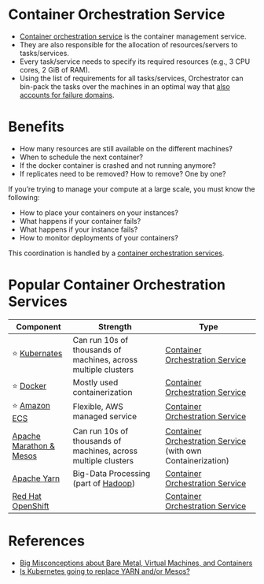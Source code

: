 # Container Orchestration Service
- [Container orchestration service](https://www.vmware.com/topics/glossary/content/container-orchestration.html) is the container management service.
- They are also responsible for the allocation of resources/servers to tasks/services. 
- Every task/service needs to specify its required resources (e.g., 3 CPU cores, 2 GiB of RAM). 
- Using the list of requirements for all tasks/services, Orchestrator can bin-pack the tasks over the machines in an optimal way that [also accounts for failure domains](../7_PropertiesDistributedSystem/Reliability/FaultTolerance.md).

# Benefits 
- How many resources are still available on the different machines?
- When to schedule the next container?
- If the docker container is crashed and not running anymore? 
- If replicates need to be removed? How to remove? One by one?

If you’re trying to manage your compute at a large scale, you must know the following:
- How to place your containers on your instances? 
- What happens if your container fails?
- What happens if your instance fails?
- How to monitor deployments of your containers?

This coordination is handled by a [container orchestration services](). 

# Popular Container Orchestration Services

| Component                                                                                  | Strength                                                                                                        | Type                                                                     |
|--------------------------------------------------------------------------------------------|-----------------------------------------------------------------------------------------------------------------|--------------------------------------------------------------------------|
| :star: [Kubernates](Kubernates.md)                                                         | Can run 10s of thousands of machines, across multiple clusters                                                  | [Container Orchestration Service](Readme.md)                             |
| :star: [Docker](Docker/Readme.md)                                                          | Mostly used containerization                                                                                    | [Container Orchestration Service](Readme.md)                             |
| :star: [Amazon ECS](../2_AWSServices/4_ContainerOrchestrationServices/AmazonECS/Readme.md) | Flexible, AWS managed service                                                                                   | [Container Orchestration Service](Readme.md)                             |
| [Apache Marathon & Mesos](ApacheMarathon&Mesos.md)                                         | Can run 10s of thousands of machines, across multiple clusters                                                  | [Container Orchestration Service](Readme.md) (with own Containerization) |
| [Apache Yarn](ApacheYarn.md)                                                               | Big-Data Processing (part of [Hadoop](../6_BigDataServices/ETLServices/BatchProcessing/ApacheHadoop/Readme.md)) | [Container Orchestration Service](Readme.md)                             |
| [Red Hat OpenShift](https://www.redhat.com/en/technologies/cloud-computing/openshift)      |                                                                                                                 | [Container Orchestration Service](Readme.md)                             |

# References
- [Big Misconceptions about Bare Metal, Virtual Machines, and Containers](https://www.youtube.com/watch?v=Jz8Gs4UHTO8)
- [Is Kubernetes going to replace YARN and/or Mesos?](https://www.quora.com/Is-Kubernetes-going-to-replace-YARN-and-or-Mesos)
